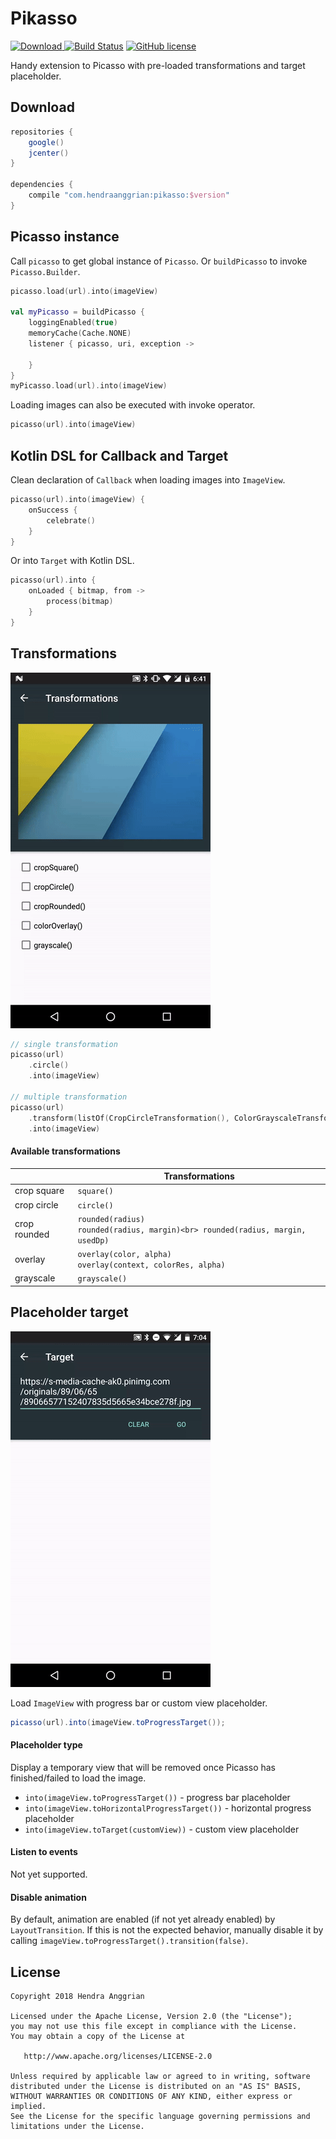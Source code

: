 Pikasso
=======
[![Download](https://api.bintray.com/packages/hendraanggrian/maven/pikasso/images/download.svg) ](https://bintray.com/hendraanggrian/maven/pikasso/_latestVersion)
[![Build Status](https://travis-ci.org/hendraanggrian/pikasso.svg)](https://travis-ci.org/hendraanggrian/pikasso)
[![GitHub license](https://img.shields.io/badge/license-Apache%20License%202.0-blue.svg?style=flat)](http://www.apache.org/licenses/LICENSE-2.0)

Handy extension to Picasso with pre-loaded transformations and target placeholder.

Download
--------
```gradle
repositories {
    google()
    jcenter()
}

dependencies {
    compile "com.hendraanggrian:pikasso:$version"
}
```

Picasso instance
----------------
Call `picasso` to get global instance of `Picasso`.
Or `buildPicasso` to invoke `Picasso.Builder`. 

```kotlin
picasso.load(url).into(imageView)

val myPicasso = buildPicasso {
    loggingEnabled(true)
    memoryCache(Cache.NONE)
    listener { picasso, uri, exception ->

    }
}
myPicasso.load(url).into(imageView)
```

Loading images can also be executed with invoke operator.

```kotlin
picasso(url).into(imageView)
```

Kotlin DSL for Callback and Target
----------------------------------
Clean declaration of `Callback` when loading images into `ImageView`. 

```kotlin
picasso(url).into(imageView) {
    onSuccess {
        celebrate()
    }
}
```

Or into `Target` with Kotlin DSL.

```kotlin
picasso(url).into {
    onLoaded { bitmap, from ->
        process(bitmap)
    }
}
```

Transformations
---------------
![demo_transformation][demo_transformation]

```kotlin
// single transformation
picasso(url)
    .circle()
    .into(imageView)

// multiple transformation
picasso(url)
    .transform(listOf(CropCircleTransformation(), ColorGrayscaleTransformation()))
    .into(imageView)
```

#### Available transformations
|              |                                                         Transformations             |
|--------------|-------------------------------------------------------------------------------------|
| crop square  | `square()`                                                                          |
| crop circle  | `circle()`                                                                          |
| crop rounded | `rounded(radius)`<br> `rounded(radius, margin)<br> rounded(radius, margin, usedDp)` |
| overlay      | `overlay(color, alpha)`<br> `overlay(context, colorRes, alpha)`                     |
| grayscale    | `grayscale()`                                                                       |

Placeholder target
------------------
![demo_target][demo_target]

Load `ImageView` with progress bar or custom view placeholder.

```java
picasso(url).into(imageView.toProgressTarget());
```

#### Placeholder type
Display a temporary view that will be removed once Picasso has finished/failed to load the image.
 * `into(imageView.toProgressTarget())` - progress bar placeholder
 * `into(imageView.toHorizontalProgressTarget())` - horizontal progress placeholder
 * `into(imageView.toTarget(customView))` - custom view placeholder

#### Listen to events
Not yet supported.

#### Disable animation
By default, animation are enabled (if not yet already enabled) by `LayoutTransition`.
If this is not the expected behavior,
manually disable it by calling `imageView.toProgressTarget().transition(false)`.

License
-------
    Copyright 2018 Hendra Anggrian

    Licensed under the Apache License, Version 2.0 (the "License");
    you may not use this file except in compliance with the License.
    You may obtain a copy of the License at

       http://www.apache.org/licenses/LICENSE-2.0

    Unless required by applicable law or agreed to in writing, software
    distributed under the License is distributed on an "AS IS" BASIS,
    WITHOUT WARRANTIES OR CONDITIONS OF ANY KIND, either express or implied.
    See the License for the specific language governing permissions and
    limitations under the License.

[demo_target]: /art/demo_target.gif
[demo_transformation]: /art/demo_transformation.gif
